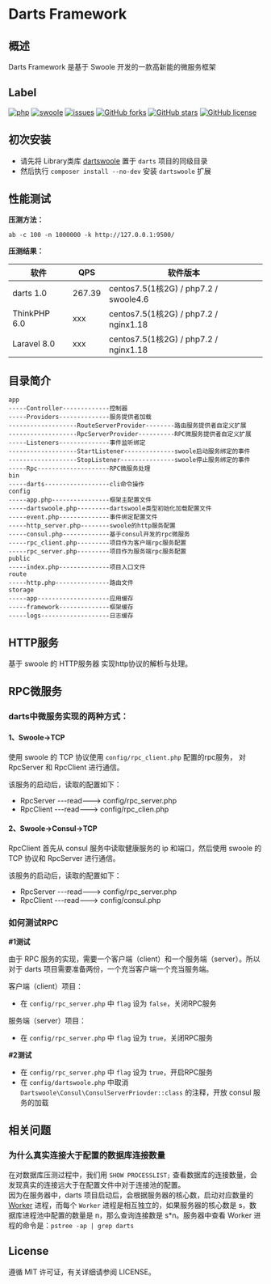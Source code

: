# Darts Framework 

## 概述

Darts Framework 是基于 Swoole 开发的一款高新能的微服务框架

## Label

[![php](https://img.shields.io/badge/php-%3E7.0-blue)](https://www.php.net)
[![swoole](https://img.shields.io/badge/php-%3E4.5-blue)](https://www.swoole.com)
[![issues](https://img.shields.io/github/issues/jefferyjob/darts)](https://github.com/jefferyjob/dartswoole/issues)
[![GitHub forks](https://img.shields.io/github/forks/jefferyjob/darts)](https://github.com/jefferyjob/dartswoole)
[![GitHub stars](https://img.shields.io/github/stars/jefferyjob/darts)](https://github.com/jefferyjob/dartswoole)
[![GitHub license](https://img.shields.io/github/license/jefferyjob/darts)](https://github.com/jefferyjob/dartswoole/blob/master/LICENSE)

## 初次安装

- 请先将 Library类库 [dartswoole](https://github.com/jefferyjob/dartswoole) 置于 `darts` 项目的同级目录
- 然后执行 `composer install --no-dev` 安装 `dartswoole` 扩展

## 性能测试

**压测方法：**

```shell
ab -c 100 -n 1000000 -k http://127.0.0.1:9500/
```

**压测结果：**

|  软件   | QPS  | 软件版本  |
|  ----  | ----  | ----  |
| darts 1.0 | 267.39 | centos7.5(1核2G) / php7.2 / swoole4.6 |
| ThinkPHP 6.0  | xxx | centos7.5(1核2G) / php7.2 / nginx1.18 |
| Laravel 8.0  | xxx | centos7.5(1核2G) / php7.2 / nginx1.18 |


## 目录简介

```text
app  
-----Controller-------------控制器     
-----Providers--------------服务提供者加载
-------------------RouteServerProvider--------路由服务提供者自定义扩展
-------------------RpcServerProvider----------RPC微服务提供者自定义扩展
-----Listeners--------------事件监听绑定
-------------------StartListener--------------swoole启动服务绑定的事件
-------------------StopListener---------------swoole停止服务绑定的事件
-----Rpc--------------------RPC微服务处理
bin  
-----darts------------------cli命令操作  
config  
-----app.php----------------框架主配置文件  
-----dartswoole.php---------dartswoole类型初始化加载配置文件  
-----event.php--------------事件绑定配置文件  
-----http_server.php--------swoole的http服务配置
-----consul.php-------------基于consul开发的rpc微服务
-----rpc_client.php---------项目作为客户端rpc服务配置
-----rpc_server.php---------项目作为服务端rpc服务配置
public  
-----index.php--------------项目入口文件  
route  
-----http.php---------------路由文件  
storage  
-----app--------------------应用缓存    
-----framework--------------框架缓存  
-----logs-------------------日志缓存    
```

## HTTP服务

基于 swoole 的 HTTP服务器 实现http协议的解析与处理。

## RPC微服务

### darts中微服务实现的两种方式： 

#### 1、Swoole->TCP

使用 swoole 的 TCP 协议使用 `config/rpc_client.php` 配置的rpc服务， 对 RpcServer 和 RpcClient 进行通信。  
  
该服务的启动后，读取的配置如下：  
- RpcServer   ---read--->    config/rpc_server.php  
- RpcClient   ---read--->    config/rpc_clien.php

#### 2、Swoole->Consul->TCP

RpcClient 首先从 consul 服务中读取健康服务的 ip 和端口，然后使用 swoole 的 TCP 协议和 RpcServer 进行通信。   
  
该服务的启动后，读取的配置如下：  
- RpcServer   ---read--->    config/rpc_server.php  
- RpcClient   ---read--->    config/consul.php

### 如何测试RPC

**#1测试**

由于 RPC 服务的实现，需要一个客户端（client）和一个服务端（server）。所以对于 darts 项目需要准备两份，一个充当客户端一个充当服务端。  


客户端（client）项目：
- 在 `config/rpc_server.php` 中 `flag` 设为 `false`，关闭RPC服务

服务端（server）项目：
- 在 `config/rpc_server.php` 中 `flag` 设为 `true`，关闭RPC服务


**#2测试**

- 在 `config/rpc_server.php` 中 `flag` 设为 `true`，开启RPC服务
- 在 `config/dartswoole.php` 中取消 `Dartswoole\Consul\ConsulServerPriovder::class` 的注释，开放 consul 服务的加载 


## 相关问题

### 为什么真实连接大于配置的数据库连接数量

在对数据库压测过程中，我们用 `SHOW PROCESSLIST;` 查看数据库的连接数量，会发现真实的连接远大于在配置文件中对于连接池的配置。  
因为在服务器中，darts 项目启动后，会根据服务器的核心数，启动对应数量的 [Worker](https://wiki.swoole.com/#/server/setting?id=worker_num) 进程，而每个 `Worker` 进程是相互独立的，如果服务器的核心数是 s，数据库进程池中配置的数量是 n，那么查询连接数是 s*n。服务器中查看 Worker 进程的命令是：`pstree -ap | grep darts`

## License

遵循 MIT 许可证，有关详细请参阅 LICENSE。